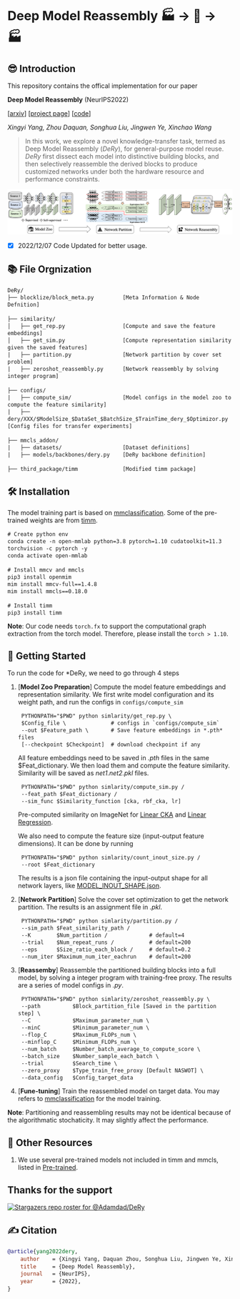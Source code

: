 # Deep Model Reassembly  🏭 -> 🧱 -> 🏭
## 😎 Introduction
This repository contains the offical implementation for our paper

**Deep Model Reassembly** (NeurIPS2022)

[[arxiv](https://arxiv.org/abs/2210.17409)] [[project page](https://adamdad.github.io/dery/)]
 [[code](https://github.com/Adamdad/DeRy)]

*Xingyi Yang, Zhou Daquan, Songhua Liu, Jingwen Ye, Xinchao Wang*

> In this work, we explore a novel knowledge-transfer task, termed as Deep Model Reassembly (*DeRy*), for general-purpose model reuse. *DeRy* first dissect each model into distinctive building blocks, and then selectively reassemble the derived blocks to produce customized networks under both the hardware resource and performance constraints.

![pipeline](assets/pipeline.png)

- [x] 2022/12/07 Code Updated for better usage.

## 📚 File Orgnization

```
DeRy/
├── blocklize/block_meta.py         [Meta Information & Node Defnition]

├── similarity/
│   ├── get_rep.py                  [Compute and save the feature embeddings]
│   ├── get_sim.py                  [Compute representation similarity given the saved features]
|   ├── partition.py                [Network partition by cover set problem]
|   ├── zeroshot_reassembly.py      [Network reassembly by solving integer program]

├── configs/
|   ├── compute_sim/                [Model configs in the model zoo to compute the feature similarity]
|   ├── dery/XXX/$ModelSize_$DataSet_$BatchSize_$TrainTime_dery_$Optimizor.py   [Config files for transfer experiments]

├── mmcls_addon/
|   ├── datasets/                   [Dataset definitions]
|   ├── models/backbones/dery.py    [DeRy backbone definition]

├── third_package/timm              [Modified timm package]
```
    

## 🛠 Installation
The model training part is based on [mmclassification](https://github.com/open-mmlab/mmclassification). Some of the pre-trained weights are from [timm](https://github.com/rwightman/pytorch-image-models/tree/master/timm).

    # Create python env
    conda create -n open-mmlab python=3.8 pytorch=1.10 cudatoolkit=11.3 torchvision -c pytorch -y
    conda activate open-mmlab

    # Install mmcv and mmcls
    pip3 install openmim
    mim install mmcv-full==1.4.8
    mim install mmcls==0.18.0

    # Install timm
    pip3 install timm


**Note**: Our code needs `torch.fx` to support the computational graph extraction from the torch model. Therefore, please install the `torch > 1.10`.


## 🚀 Getting Started
To run the code for *DeRy, we need to go through 4 steps

1. [**Model Zoo Preparation**] Compute the model feature embeddings and representation similarity. We first write model configuration and its weight path, and run the configs in `configs/compute_sim`
            
        PYTHONPATH="$PWD" python simlarity/get_rep.py \
        $Config_file \              # configs in `configs/compute_sim`
        --out $Feature_path \       # Save feature embeddings in *.pth* files
        [--checkpoint $Checkpoint]  # download checkpoint if any

    All feature embeddings need to be saved in *.pth* files in the same $Feat_dictionary. We then load them and compute the feature similarity. Similarity will be saved as *net1.net2.pkl* files.

        PYTHONPATH="$PWD" python simlarity/compute_sim.py /
        --feat_path $Feat_dictionary /
        --sim_func $Similarity_function [cka, rbf_cka, lr]

    Pre-computed similarity on ImageNet for [Linear CKA](https://drive.google.com/drive/folders/1ebSVwZyKeHdmdOdVlFZF6P9_1PzEMs-J?usp=share_link) and [Linear Regression](https://drive.google.com/drive/folders/1rKmV3iQwETKBO3yYlsXFIxrPfAc7VRRb?usp=share_link).

    We also need to compute the feature size (input-output feature dimensions). It can be done by running

        PYTHONPATH="$PWD" python simlarity/count_inout_size.py /
        --root $Feat_dictionary

    The results is a json file containing the input-output shape for all network layers, like [MODEL_INOUT_SHAPE.json](https://drive.google.com/file/d/15xDgYOu8Gs866faNHEYI0iHCJkxl-M2h/view?usp=share_link).

2. [**Network Partition**] Solve the cover set optimization to get the network partition. The results is an assignment file in *.pkl*.

        PYTHONPATH="$PWD" python simlarity/partition.py /
        --sim_path $Feat_similarity_path /
        --K        $Num_partition /             # default=4
        --trial    $Num_repeat_runs /           # default=200
        --eps      $Size_ratio_each_block /     # default=0.2
        --num_iter $Maximum_num_iter_eachrun    # default=200

3. [**Reassemby**] Reassemble the partitioned building blocks into a full model, by solving a integer program with training-free proxy. The results are a series of model configs in *.py*.

        PYTHONPATH="$PWD" python simlarity/zeroshot_reassembly.py \
        --path          $Block_partition_file [Saved in the partition step] \
        --C             $Maximum_parameter_num \
        --minC          $Minimum_parameter_num \
        --flop_C        $Maximum_FLOPs_num \
        --minflop_C     $Minimum_FLOPs_num \
        --num_batch     $Number_batch_average_to_compute_score \
        --batch_size    $Number_sample_each_batch \
        --trial         $Search_time \
        --zero_proxy    $Type_train_free_proxy [Default NASWOT] \
        --data_config   $Config_target_data

4. [**Fune-tuning**] Train the reassembled model on target data. You may refers to [mmclassification](https://github.com/open-mmlab/mmclassification) for the model training.

**Note**: Partitioning and reassembling results may not be identical because of the algorithmatic stochaticity. It may slightly affect the performance.
 
## 🚛 Other Resources
1. We use several pre-trained models not included in timm and mmcls, listed in [Pre-trained](assets/pre-trained.md).

## Thanks for the support
[![Stargazers repo roster for @Adamdad/DeRy](https://reporoster.com/stars/Adamdad/DeRy)](https://github.com/Adamdad/DeRy/stargazers)

## ✍ Citation

```bibtex
@article{yang2022dery,
    author    = {Xingyi Yang, Daquan Zhou, Songhua Liu, Jingwen Ye, Xinchao Wang},
    title     = {Deep Model Reassembly},
    journal   = {NeurIPS},
    year      = {2022},
}
```

